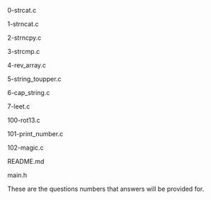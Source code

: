 0-strcat.c

1-strncat.c 

2-strncpy.c 

3-strcmp.c 

4-rev_array.c 

5-string_toupper.c 

6-cap_string.c 

7-leet.c 

100-rot13.c 

101-print_number.c 

102-magic.c 

README.md 

main.h

These are the questions numbers that answers will be provided for.
